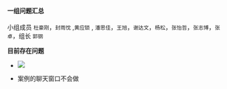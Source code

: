 #### 一组问题汇总 

小组成员 `杜豪刚`，`封雨忱` ,`黄应锁` , `潘思佳`，`王旭`，`谢达文`，`杨松`，`张怡哲`，`张志博`，`张卓`，组长 `郭钢`

**目前存在问题**

* ![](https://upload-images.jianshu.io/upload_images/18300474-e7e6e1a6c9f39373.png?imageMogr2/auto-orient/strip%7CimageView2/2/w/1240)
  

*   案例的聊天窗口不会做